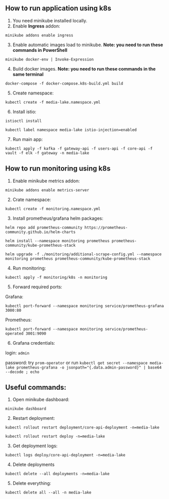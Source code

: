## How to run application using k8s
1. You need minikube installed locally.
2. Enable **Ingress** addon:

`minikube addons enable ingress`

3. Enable automatic images load to minikube. **Note: you need to run these commands in PowerShell**

`minikube docker-env | Invoke-Expression`

4. Build docker images. **Note: you need to run these commands in the same terminal**

`docker-compose -f docker-compose.k8s-build.yml build`

5. Create namespace:

`kubectl create -f media-lake.namespace.yml`

6. Install istio:

`istioctl install`

`kubectl label namespace media-lake istio-injection=enabled`

7. Run main app:

`kubectl apply -f kafka -f gateway-api -f users-api -f core-api -f vault -f elk -f gateway -n media-lake`

## How to run monitoring using k8s
1. Enable minikube metrics addon:

`minikube addons enable metrics-server`

2. Crate namespace:

`kubectl create -f monitoring.namespace.yml`

3. Install prometheus/grafana helm packages:

`helm repo add prometheus-community https://prometheus-community.github.io/helm-charts`

`helm install --namespace monitoring prometheus prometheus-community/kube-prometheus-stack`

`helm upgrade -f ./monitoring/additional-scrape-config.yml --namespace monitoring prometheus prometheus-community/kube-prometheus-stack`

4. Run monitoring:

`kubectl apply -f monitoring/k8s -n monitoring`

5. Forward required ports:

Grafana:

`kubectl port-forward --namespace monitoring service/prometheus-grafana 3000:80`

Prometheus:

`kubectl port-forward --namespace monitoring service/prometheus-operated 3001:9090`

6. Grafana credentials:

login: `admin`

password: try `prom-operator` or run `kubectl get secret --namespace media-lake prometheus-grafana -o jsonpath="{.data.admin-password}" | base64 --decode ; echo`

## Useful commands:

1. Open minikube dashboard:

`minikube dashboard`

2. Restart deployment:

`kubectl rollout restart deployment/core-api-deployment -n=media-lake`

`kubectl rollout restart deploy -n=media-lake`

3. Get deployment logs:

`kubectl logs deploy/core-api-deployment -n=media-lake`

4. Delete deployments

`kubectl delete --all deployments -n=media-lake`

5. Delete everything:

`kubectl delete all --all -n media-lake`
